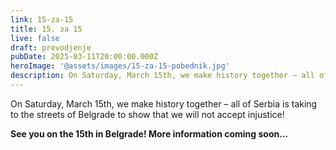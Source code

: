 ```yaml
---
link: 15-za-15
title: 15. за 15
live: false
draft: prevodjenje
pubDate: 2025-03-11T20:00:00.000Z
heroImage: '@assets/images/15-za-15-pobednik.jpg'
description: On Saturday, March 15th, we make history together – all of Serbia is taking to the streets of Belgrade to show that we will not accept injustice!
---
```

On Saturday, March 15th, we make history together – all of Serbia is taking to the streets of Belgrade to show that we will not accept injustice!

**See you on the 15th in Belgrade! More information coming soon...**
